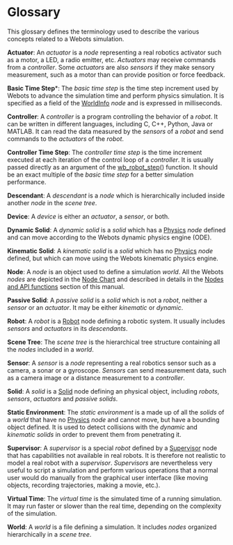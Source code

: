 # Glossary

This glossary defines the terminology used to describe the various concepts related to a Webots simulation.

**Actuator**: An *actuator* is a *node* representing a real robotics activator such as a motor, a LED, a radio emitter, etc. *Actuators* may receive commands from a *controller*. Some *actuators* are also *sensors* if they make sensory measurement, such as a motor than can provide position or force feedback.

**Basic Time Step***: The *basic time step* is the time step increment used by Webots to advance the simulation time and perform physics simulation. It is specified as a field of the [WorldInfo](#worldinfo) *node* and is expressed in milliseconds.

**Controller**: A *controller* is a program controlling the behavior of a *robot*. It can be written in different languages, including C, C++, Python, Java or MATLAB. It can read the data measured by the *sensors* of a *robot* and send commands to the *actuators* of the *robot*.

**Controller Time Step**: The *controller time step* is the time increment executed at each iteration of the control loop of a *controller*. It is usually passed directly as an argument of the [wb_robot_step](robot.md#wb_robot_step)() function. It should be an exact multiple of the *basic time step* for a better simulation performance.

**Descendant**: A *descendant* is a *node* which is hierarchically included inside another *node* in the *scene tree*.

**Device**: A *device* is either an *actuator*, a *sensor*, or both.

**Dynamic Solid**: A *dynamic solid* is a *solid* which has a [Physics](#physics) *node* defined and can move according to the Webots dynamic physics engine (ODE).

**Kinematic Solid**: A *kinematic solid* is a *solid* which has no [Physics](#physics) *node* defined, but which can move using the Webots kinematic physics engine.

**Node**: A *node* is an object used to define a simulation *world*. All the Webots *nodes* are depicted in the [Node Chart](#node-chart) and described in details in the [Nodes and API functions](#nodes-and-api-functions.md) section of this manual.

**Passive Solid**: A *passive solid* is a *solid* which is not a *robot*, neither a *sensor* or an *actuator*. It may be either *kinematic* or *dynamic*.

**Robot**: A *robot* is a [Robot](#robot) node defining a robotic system. It usually includes *sensors* and *actuators* in its *descendants*.

**Scene Tree**: The *scene tree* is the hierarchical tree structure containing all the *nodes* included in a *world*.

**Sensor**: A *sensor* is a *node* representing a real robotics sensor such as a camera, a sonar or a gyroscope. *Sensors* can send measurement data, such as a camera image or a distance measurement to a *controller*.

**Solid**: A *solid* is a [Solid](#Solid) node defining an physical object, including *robots*, *sensors*, *actuators* and *passive solids*.

**Static Environment**: The *static environment* is a made up of all the *solids* of a *world* that have no [Physics](#physics) *node* and cannot move, but have a bounding object defined. It is used to detect collisions with the *dynamic* and *kinematic solids* in order to prevent them from penetrating it.

**Supervisor**: A *supervisor* is a special *robot* defined by a [Supervisor](#supervisor) node that has capabilities not available in real robots. It is therefore not realistic to model a real robot with a *supervisor*. *Supervisors* are nevertheless very useful to script a simulation and perform various operations that a normal user would do manually from the graphical user interface (like moving objects, recording trajectories, making a movie, etc.).

**Virtual Time**: The *virtual time* is the simulated time of a running simulation. It may run faster or slower than the real time, depending on the complexity of the simulation.

**World**: A *world* is a file defining a simulation. It includes *nodes* organized hierarchically in a *scene tree*.
